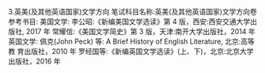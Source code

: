 3.英美(及其他英语国家)文学方向 笔试科目名称:英美(及其他英语国家)文学方向卷
参考书目:
美国文学:
李公昭:《新编美国文学选读》第 4 版，西安:西安交通大学出版社, 2017 年 常耀信:《美国文学简史》第 3 版，天津:南开大学出版社，2014 年
英国文学:
佩克(John Peck) 等: A Brief History of English Literature, 北京:高等教 育出版社，2010 年 罗经国等:《新编英国文学选读》(上、下)，北京:北京大学出版社，2016 年